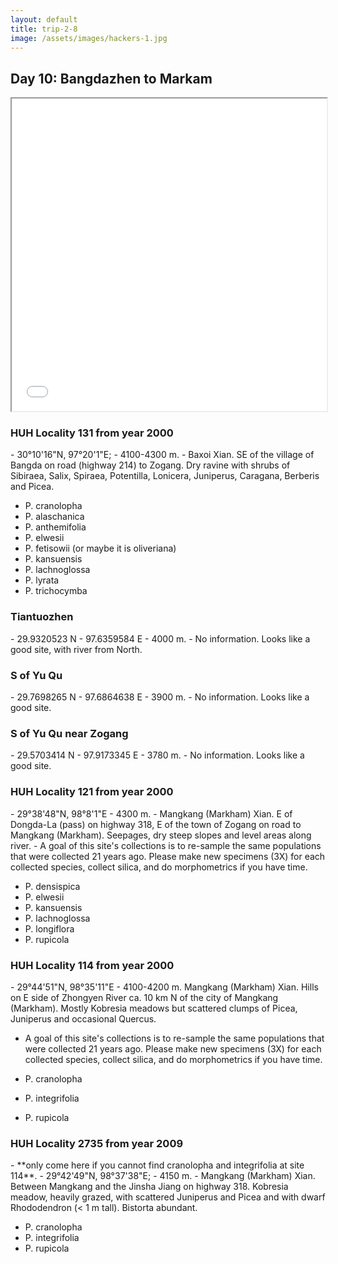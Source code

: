 ```yaml
---
layout: default
title: trip-2-8
image: /assets/images/hackers-1.jpg
---
```



## Day 10: Bangdazhen to Markam


<iframe src="../assets/maps/trip-2-8.html" height='500px' width="100%" title="Iframe Example"></iframe> 



<h3 class="mt-5"> HUH Locality 131 from year 2000</h3>
- 30°10'16"N, 97°20'1"E;
- 4100-4300 m. 
- Baxoi Xian. SE of the village of Bangda on road (highway 214) to Zogang. Dry ravine with shrubs of Sibiraea, Salix, Spiraea, Potentilla, Lonicera, Juniperus, Caragana, Berberis and Picea. 

- P. cranolopha
- P. alaschanica
- P. anthemifolia
- P. elwesii
- P. fetisowii (or maybe it is oliveriana)
- P. kansuensis 
- P. lachnoglossa
- P. lyrata
- P. trichocymba




<h3 class="mt-5"> Tiantuozhen </h3>
- 29.9320523 N
- 97.6359584 E
- 4000 m.
- No information. Looks like a good site, with river from North.



<h3 class="mt-5"> S of Yu Qu</h3>
- 29.7698265 N
- 97.6864638 E
- 3900 m.
- No information. Looks like a good site.


<h3 class="mt-5"> S of Yu Qu near Zogang</h3>
- 29.5703414 N
- 97.9173345 E
- 3780 m.
- No information. Looks like a good site.


<h3 class="mt-5"> HUH Locality 121 from year 2000</h3>
- 29°38'48"N, 98°8'1"E
- 4300 m. 
- Mangkang (Markham) Xian. E of Dongda-La (pass) on highway 318, E of the town of Zogang on road to Mangkang (Markham). Seepages, dry steep slopes and level areas along river. 
- A goal of this site's collections is to re-sample the same populations
that were collected 21 years ago. Please make new specimens (3X) for each 
collected species, collect silica, and do morphometrics if you have time.

- P. densispica
- P. elwesii
- P. kansuensis
- P. lachnoglossa
- P. longiflora
- P. rupicola





<h3 class="mt-5"> HUH Locality 114 from year 2000</h3>
- 29°44'51"N, 98°35'11"E
- 4100-4200 m. 
Mangkang (Markham) Xian. Hills on E side of Zhongyen River ca. 10 km N of the city of Mangkang (Markham). Mostly Kobresia meadows but scattered clumps of Picea, Juniperus and occasional Quercus. 

- A goal of this site's collections is to re-sample the same populations
that were collected 21 years ago. Please make new specimens (3X) for each 
collected species, collect silica, and do morphometrics if you have time.

- P. cranolopha 
- P. integrifolia
- P. rupicola




<h3 class="mt-5"> HUH Locality 2735 from year 2009</h3>
- **only come here if you cannot find cranolopha and integrifolia at site 114**.
- 29°42'49"N, 98°37'38"E; 
- 4150 m. 
- Mangkang (Markham) Xian. Between Mangkang and the Jinsha Jiang on highway 318. Kobresia meadow, heavily grazed, with scattered Juniperus and Picea and with dwarf Rhododendron (< 1 m tall). Bistorta abundant. 

- P. cranolopha
- P. integrifolia
- P. rupicola

